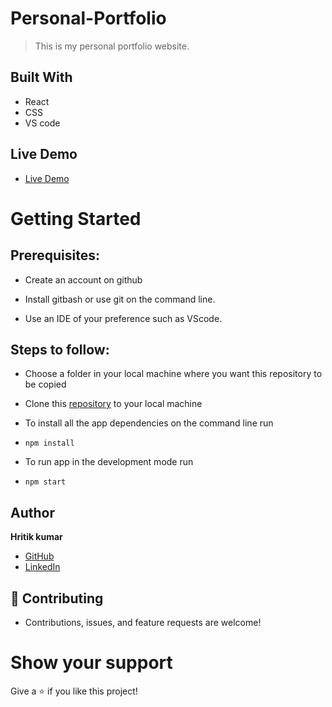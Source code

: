 # Personal-Portfolio

> This is my personal portfolio website.

## Built With

- React
- CSS
- VS code

## Live Demo

- [Live Demo](https://my-portfolio-hritik-kumar.vercel.app/)

# Getting Started

## Prerequisites:

- Create an account on github

- Install gitbash or use git on the command line.

- Use an IDE of your preference such as VScode.

## Steps to follow:

- Choose a folder in your local machine where you want this repository to be copied

- Clone this [repository]() to your local machine

- To install all the app dependencies on the command line run
- ```
  npm install
  ```
- To run app in the development mode run
- ```
  npm start
  ```

## Author

**Hritik kumar**

- [GitHub](https://github.com/hritik-6918)
- [LinkedIn](https://www.linkedin.com/in/hritik-kumar-435523202/)

## 🤝 Contributing

- Contributions, issues, and feature requests are welcome!

# Show your support

Give a ⭐ if you like this project!
